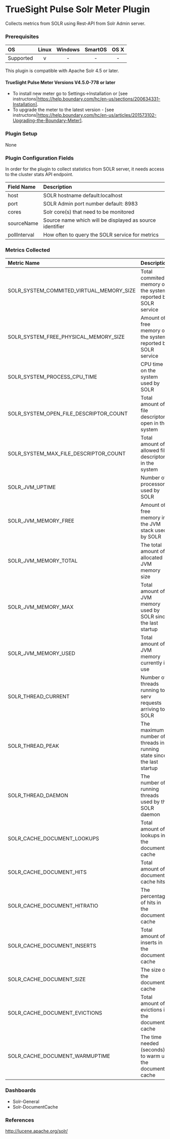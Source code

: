 TrueSight Pulse Solr Meter Plugin
===================================

Collects metrics from SOLR using Rest-API from Solr Admin server.

### Prerequisites

|     OS    | Linux | Windows | SmartOS | OS X |
|:----------|:-----:|:-------:|:-------:|:----:|
| Supported |   v   |    -    |    -    |  -   |

This plugin is compatible with Apache Solr 4.5 or later.

#### TrueSight Pulse Meter Versions V4.5.0-778 or later

- To install new meter go to Settings->Installation or [see instructons|https://help.boundary.com/hc/en-us/sections/200634331-Installation]. 
- To upgrade the meter to the latest version - [see instructons|https://help.boundary.com/hc/en-us/articles/201573102-Upgrading-the-Boundary-Meter].

### Plugin Setup

None

### Plugin Configuration Fields

In order for the plugin to collect statistics from SOLR server, it needs access to the cluster stats API endpoint.

|Field Name     |Description                                         |
|:--------------|:---------------------------------------------------|
|host		        |SOLR hostname default:localhost		                 |
|port           |SOLR Admin port number  default: 8983		           |
|cores		      |Solr core(s) that need to be monitored		           |
|sourceName |Source name which will be displayed as source identifier|
|pollInterval   |How often to query the SOLR service for metrics     |

### Metrics Collected

|Metric Name                             |Description                                                             |
|:---------------------------------------|:-----------------------------------------------------------------------|
|SOLR_SYSTEM_COMMITED_VIRTUAL_MEMORY_SIZE|Total commited memory on the system reported by SOLR service            |
|SOLR_SYSTEM_FREE_PHYSICAL_MEMORY_SIZE   |Amount of free memory on the system reported by SOLR service            |
|SOLR_SYSTEM_PROCESS_CPU_TIME            |CPU time on the system used by SOLR                                     |
|SOLR_SYSTEM_OPEN_FILE_DESCRIPTOR_COUNT  |Total amount of file descriptors open in the system                     |
|SOLR_SYSTEM_MAX_FILE_DESCRIPTOR_COUNT   |Total amount of allowed file descriptors in the system                  |
|SOLR_JVM_UPTIME                         |Number of processors used by SOLR                                       |
|SOLR_JVM_MEMORY_FREE                    |Amount of free memory in the JVM stack used by SOLR                     |
|SOLR_JVM_MEMORY_TOTAL                   |The total amount of allocated JVM memory size                           |
|SOLR_JVM_MEMORY_MAX                     |Total amount of JVM memory used by SOLR since the last startup          |
|SOLR_JVM_MEMORY_USED                    |Total amount of JVM memory currently in use                             |
|SOLR_THREAD_CURRENT                     |Number of threads running to serv requests arriving to SOLR             |
|SOLR_THREAD_PEAK                        |The maximum number of threads in running state since the last startup   |
|SOLR_THREAD_DAEMON                      |The number of running threads used by the SOLR daemon                   |
|SOLR_CACHE_DOCUMENT_LOOKUPS             |Total amount of lookups in the document cache                           |
|SOLR_CACHE_DOCUMENT_HITS                |Total amount of document cache hits                                     |
|SOLR_CACHE_DOCUMENT_HITRATIO            |The percentage of hits in the document cache                            |
|SOLR_CACHE_DOCUMENT_INSERTS             |Total amount of inserts in the document cache                           |
|SOLR_CACHE_DOCUMENT_SIZE                |The size of the document cache                                          |
|SOLR_CACHE_DOCUMENT_EVICTIONS           |Total amount of evictions in the document cache                         |
|SOLR_CACHE_DOCUMENT_WARMUPTIME          |The time needed (seconds) to warm up the document cache                 |

### Dashboards

- Solr-General
- Solr-DocumentCache

### References

http://lucene.apache.org/solr/

